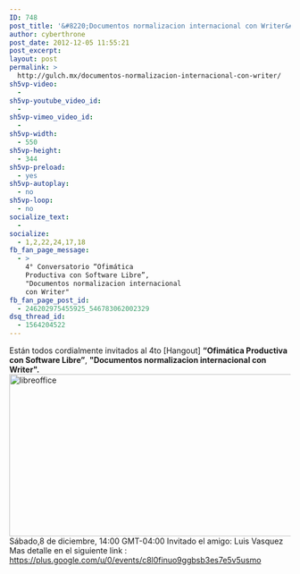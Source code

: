 ```yaml
---
ID: 748
post_title: '&#8220;Documentos normalizacion internacional con Writer&#8221;'
author: cyberthrone
post_date: 2012-12-05 11:55:21
post_excerpt:
layout: post
permalink: >
  http://gulch.mx/documentos-normalizacion-internacional-con-writer/
sh5vp-video:
  - 
sh5vp-youtube_video_id:
  - 
sh5vp-vimeo_video_id:
  - 
sh5vp-width:
  - 550
sh5vp-height:
  - 344
sh5vp-preload:
  - yes
sh5vp-autoplay:
  - no
sh5vp-loop:
  - no
socialize_text:
  - 
socialize:
  - 1,2,22,24,17,18
fb_fan_page_message:
  - >
    4° Conversatorio “Ofimática
    Productiva con Software Libre”,
    "Documentos normalizacion internacional
    con Writer"
fb_fan_page_post_id:
  - 246202975455925_546783062002329
dsq_thread_id:
  - 1564204522
---
```

Están todos cordialmente invitados al 4to [Hangout] <strong>“Ofimática Productiva con Software Libre”</strong>, <strong>"Documentos normalizacion internacional con Writer".</strong>
<img alt="libreoffice" src="http://farm9.staticflickr.com/8484/8246891925_f755c84cc2_z.jpg" width="554" height="290" />
Sábado,8 de diciembre, 14:00 GMT-04:00
Invitado el amigo: Luis Vasquez
Mas detalle en el siguiente link :
<a href="https://plus.google.com/u/0/events/c8l0finuo9ggbsb3es7e5v5usmo" target="_blank">https://plus.google.com/u/0/events/c8l0finuo9ggbsb3es7e5v5usmo</a>